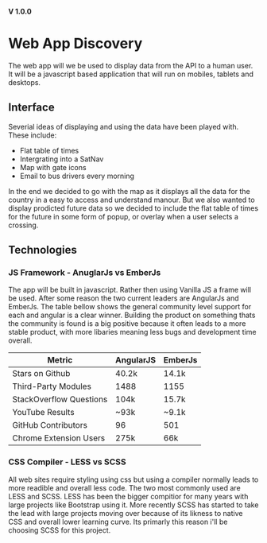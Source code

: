**V 1.0.0**
# Web App Discovery
The web app will we be used to display data from the API to a human user. It will be a javascript based application that will run on mobiles, tablets and desktops. 

## Interface
Severial ideas of displaying and using the data have been played with. These include:  

* Flat table of times
* Intergrating into a SatNav
* Map with gate icons
* Email to bus drivers every morning

In the end we decided to go with the map as it displays all the data for the country in a easy to access and understand manour. But we also wanted to display prodicted future data so we decided to include the flat table of times for the future in some form of popup, or overlay when a user selects a crossing. 

## Technologies
### JS Framework - AnuglarJs vs EmberJs
The app will be built in javascript. Rather then using Vanilla JS a frame will be used. After some reason the two current leaders are AngularJs and EmberJs.  The table bellow shows the general community level support for each and angular is a clear winner. Building the product on something thats the community is found is a big positive because it often leads to a more stable product, with more libaries meaning less bugs and development time overall.


| Metric | AngularJS | EmberJs |
| ------ | --------- | ------- |
| Stars on Github | 40.2k | 14.1k |
| Third-Party Modules | 1488 | 1155 |
| StackOverflow Questions | 104k | 15.7k |
| YouTube Results | ~93k | ~9.1k |
| GitHub Contributors | 96 | 501 |
| Chrome Extension Users | 275k | 66k |

### CSS Compiler - LESS vs SCSS
All web sites require styling using css but using a compiler normally leads to more readible and overall less code. The two most commonly used are LESS and SCSS. LESS has been the bigger compitior for many years with large projects like Bootstrap using it. More recently SCSS has started to take the lead with large projects moving over because of its likness to native CSS and overall lower learning curve. Its primarly this reason i'll be choosing SCSS for this project.